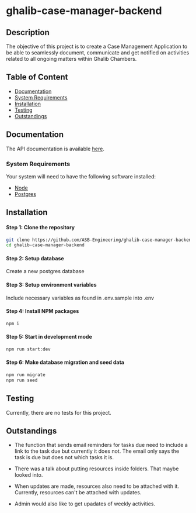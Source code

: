 # ghalib-case-manager-backend

## Description
The objective of this project is to create a Case Management Application to be able to seamlessly document, communicate and get notified on activities related to all ongoing matters within Ghalib Chambers.



## Table of Content

- [Documentation](#documentation)
- [System Requirements](#system-requirements)
- [Installation](#installation)
- [Testing](#testing)
- [Outstandings](#outstandings)

## Documentation
The API documentation is available [here](https://whatsappsolution.docs.apiary.io/).

### System Requirements
Your system will need to have the following software installed:

  * [Node](https://nodejs.org/en/download/)
  * [Postgres](https://www.postgresql.org/)

## Installation
#### Step 1: Clone the repository

```bash
git clone https://github.com/ASB-Engineering/ghalib-case-manager-backend
cd ghalib-case-manager-backend
```

#### Step 2: Setup database
Create a new postgres database

#### Step 3: Setup environment variables
Include necessary variables as found in .env.sample into .env 

#### Step 4: Install NPM packages
```bash
npm i
```

#### Step 5: Start in development mode
```bash
npm run start:dev
```

#### Step 6: Make database migration and seed data
```bash
npm run migrate
npm run seed
```

## Testing
Currently, there are no tests for this project.

## Outstandings
* The function that sends email reminders for tasks due need to  include a link to the task due but currently it does not. The email only says the task is due but does not which tasks it is.

* There was a talk about putting resources inside folders. That maybe looked into.

* When updates are made, resources also need to be attached with it. Currently, resources can't be attached with updates.

* Admin would also like to get upadates of weekly activities.

